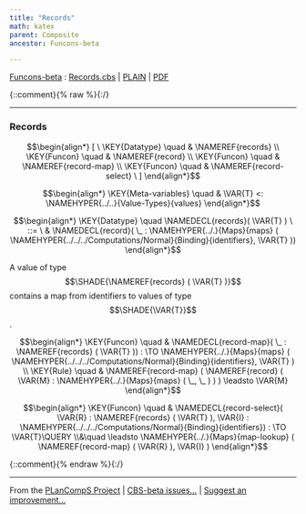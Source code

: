 ```yaml
---
title: "Records"
math: katex
parent: Composite
ancestor: Funcons-beta

---
```

[Funcons-beta] : [Records.cbs] \| [PLAIN] \| [PDF]

{::comment}{% raw %}{:/}


----

### Records
               


$$\begin{align*}
  [ \
  \KEY{Datatype} \quad & \NAMEREF{records} \\
  \KEY{Funcon} \quad & \NAMEREF{record} \\
  \KEY{Funcon} \quad & \NAMEREF{record-map} \\
  \KEY{Funcon} \quad & \NAMEREF{record-select}
  \ ]
\end{align*}$$

$$\begin{align*}
  \KEY{Meta-variables} \quad
  & \VAR{T} <: \NAMEHYPER{../..}{Value-Types}{values}
\end{align*}$$

$$\begin{align*}
  \KEY{Datatype} \quad 
  \NAMEDECL{records}(
                     \VAR{T} ) 
  \ ::= \ & \NAMEDECL{record}(
                               \_ : \NAMEHYPER{../.}{Maps}{maps}
                                         (  \NAMEHYPER{../../../Computations/Normal}{Binding}{identifiers}, 
                                                \VAR{T} ))
\end{align*}$$


  A value of type $$\SHADE{\NAMEREF{records}
           (  \VAR{T} )}$$ contains a map from identifiers to values of
  type $$\SHADE{\VAR{T}}$$.


$$\begin{align*}
  \KEY{Funcon} \quad
  & \NAMEDECL{record-map}(
                       \_ : \NAMEREF{records}
                                 (  \VAR{T} )) 
    :  \TO \NAMEHYPER{../.}{Maps}{maps}
                     (  \NAMEHYPER{../../../Computations/Normal}{Binding}{identifiers}, 
                            \VAR{T} ) 
\\
  \KEY{Rule} \quad
    & \NAMEREF{record-map}
        (  \NAMEREF{record}
                (  \VAR{M} : \NAMEHYPER{../.}{Maps}{maps}
                                  (  \_, 
                                         \_ ) ) ) \leadsto 
        \VAR{M}
\end{align*}$$

$$\begin{align*}
  \KEY{Funcon} \quad
  & \NAMEDECL{record-select}(
                       \VAR{R} : \NAMEREF{records}
                                 (  \VAR{T} ), \VAR{I} : \NAMEHYPER{../../../Computations/Normal}{Binding}{identifiers}) 
    :  \TO \VAR{T}\QUERY \\&\quad
    \leadsto \NAMEHYPER{../.}{Maps}{map-lookup}
               (  \NAMEREF{record-map}
                       (  \VAR{R} ), 
                      \VAR{I} )
\end{align*}$$



[Funcons-beta]: /CBS-beta/math/Funcons-beta
  "FUNCONS-BETA"
[Unstable-Funcons-beta]: /CBS-beta/math/Unstable-Funcons-beta
  "UNSTABLE-FUNCONS-BETA"
[Languages-beta]: /CBS-beta/math/Languages-beta
  "LANGUAGES-BETA"
[Unstable-Languages-beta]: /CBS-beta/math/Unstable-Languages-beta
  "UNSTABLE-LANGUAGES-BETA"
[CBS-beta]: /CBS-beta
  "CBS-BETA"
[Records.cbs]: https://github.com/plancomps/CBS-beta/blob/master/Funcons-beta/Values/Composite/Records/Records.cbs
  "CBS SOURCE FILE ON GITHUB"
[PLAIN]: /CBS-beta/docs/Funcons-beta/Values/Composite/Records
  "CBS SOURCE WEB PAGE"
 [PRETTY]: /CBS-beta/math/Funcons-beta/Values/Composite/Records
  "CBS-KATEX WEB PAGE"
[PDF]: /CBS-beta/math/Funcons-beta/Values/Composite/Records/Records.pdf
  "CBS-LATEX PDF FILE"
[PLanCompS Project]: https://plancomps.github.io
  "PROGRAMMING LANGUAGE COMPONENTS AND SPECIFICATIONS PROJECT HOME PAGE"
{::comment}{% endraw %}{:/}


____

From the [PLanCompS Project] | [CBS-beta issues...] | [Suggest an improvement...]

[CBS-beta issues...]: https://github.com/plancomps/CBS-beta/issues
  "CBS-BETA ISSUE REPORTS ON GITHUB"
[Suggest an improvement...]: mailto:plancomps@gmail.com?Subject=CBS-beta%20-%20comment&Body=Re%3A%20CBS-beta%20specification%20at%20Values/Composite/Records/Records.cbs%0A%0AComment/Query/Issue/Suggestion%3A%0A%0A%0ASignature%3A%0A
  "GENERATE AN EMAIL TEMPLATE"
